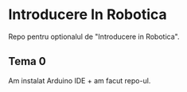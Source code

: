 # Introducere In Robotica
Repo pentru optionalul de "Introducere in Robotica".
## Tema 0
Am instalat Arduino IDE + am facut repo-ul.
